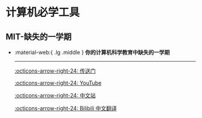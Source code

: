 # 计算机必学工具

## MIT-缺失的一学期

<div class="grid cards" markdown>

-  :material-web:{ .lg .middle } __你的计算机科学教育中缺失的一学期__
  
    ---
  
    [:octicons-arrow-right-24: <a href="https://missing.csail.mit.edu/" target="_blank"> 传送门 </a>](#)
  
    [:octicons-arrow-right-24: <a href="https://www.youtube.com/playlist?list=PLyzOVJj3bHQuloKGG59rS43e29ro7I57J" target="_blank"> YouTube </a>](#)
  
    [:octicons-arrow-right-24: <a href="https://missing-semester-cn.github.io/" target="_blank"> 中文站 </a>](#)

    [:octicons-arrow-right-24: <a href="https://space.bilibili.com/518734451?spm_id_from=333.337.search-card.all.click" target="_blank"> Bilibili 中文翻译 </a>](#)

</div>